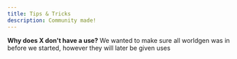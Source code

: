 ```yaml
---
title: Tips & Tricks
description: Community made!
---
```


**Why does X don't have a use?**
We wanted to make sure all worldgen was in before we started, however they will later be given uses
